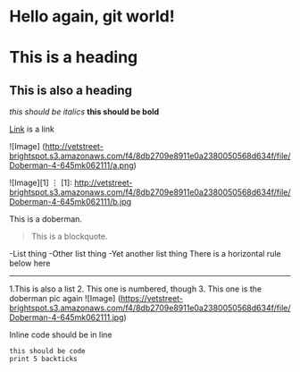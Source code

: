 Hello again, git world!
=======================

# This is a heading

## This is also a heading

_this should be italics_
__this should be bold__

[Link](http://youtube.com) is a link

![Image] (http://vetstreet-brightspot.s3.amazonaws.com/f4/8db2709e8911e0a2380050568d634f/file/Doberman-4-645mk062111/a.png)

![Image][1]
⋮
[1]: http://vetstreet-brightspot.s3.amazonaws.com/f4/8db2709e8911e0a2380050568d634f/file/Doberman-4-645mk062111/b.jpg



This is a doberman.

> This is a blockquote.

-List thing
-Other list thing
-Yet another list thing
There is a horizontal rule below here

---

1.This is also a list
2. This one is numbered, though
3. This one is the doberman pic again ![Image] (https://vetstreet-brightspot.s3.amazonaws.com/f4/8db2709e8911e0a2380050568d634f/file/Doberman-4-645mk062111.jpg)

Inline code should be in line

```
this should be code
print 5 backticks
```
